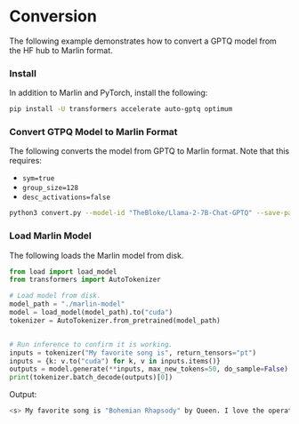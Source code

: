 # Conversion

The following example demonstrates how to convert a GPTQ model from the HF hub to Marlin format.

### Install

In addition to Marlin and PyTorch, install the following:

```bash
pip install -U transformers accelerate auto-gptq optimum
```

### Convert GTPQ Model to Marlin Format

The following converts the model from GPTQ to Marlin format. Note that this requires:
- `sym=true`
- `group_size=128`
-  `desc_activations=false`

```bash
python3 convert.py --model-id "TheBloke/Llama-2-7B-Chat-GPTQ" --save-path "./marlin-model" --do-generation
```

### Load Marlin Model

The following loads the Marlin model from disk.

```python
from load import load_model
from transformers import AutoTokenizer

# Load model from disk.
model_path = "./marlin-model"
model = load_model(model_path).to("cuda")
tokenizer = AutoTokenizer.from_pretrained(model_path)


# Run inference to confirm it is working.
inputs = tokenizer("My favorite song is", return_tensors="pt")
inputs = {k: v.to("cuda") for k, v in inputs.items()}
outputs = model.generate(**inputs, max_new_tokens=50, do_sample=False)
print(tokenizer.batch_decode(outputs)[0])
```

Output:
```bash
<s> My favorite song is "Bohemian Rhapsody" by Queen. I love the operatic vocals, the guitar solo, and the way the song builds from a slow ballad to a full-on rock anthem. I've been listening to it
```
